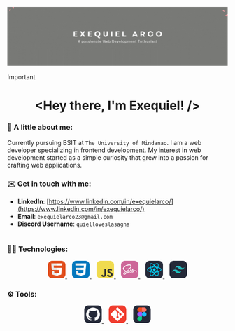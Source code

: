 ![Profile Header](./header/header.gif)
> [!IMPORTANT]
> <h1 align="center"><​Hey there​, ​I​'​m Exequiel! /></h1>
> 
> ### 💬 A little about me:
>
> Currently pursuing BSIT at `The University of Mindanao`. I am a web developer specializing in frontend development. My interest in web development started as a simple curiosity that grew into a passion for crafting web applications.
> 
> ### ✉️ Get in touch with me:
>
> - **LinkedIn**: [https://www.linkedin.com/in/exequielarco/](https://www.linkedin.com/in/exequielarco/)
> - **Email**: `exequielarco23@gmail.com`
> - **Discord Username**: `quielloveslasagna`
> #

### 👨‍💻 ​Technologies​: 
<p align="center"> <!-- Center the whole block -->
  <div align="center"> <!-- Center the images within a div -->
    <a href="https://www.w3.org/html/" target="_blank" rel="noreferrer" >
      <img src="./assets/HTML.svg" alt="html5" width="40" height="40" />
    </a>
    &nbsp;&nbsp;
    <a href="https://www.w3schools.com/css/" target="_blank" rel="noreferrer">
      <img src="./assets/CSS.svg" alt="css3" width="40" height="40"/>
    </a>
    &nbsp;&nbsp;
    <a href="https://developer.mozilla.org/en-US/docs/Web/JavaScript" target="_blank" rel="noreferrer">
      <img src="./assets/JavaScript.svg" alt="javascript" width="40" height="40"/>
    </a>
    &nbsp;&nbsp;
    <a href="https://sass-lang.com/" target="_blank" rel="noreferrer">
      <img src="./assets/Sass.svg" alt="sass" width="40" height="40"/>
    </a>
    &nbsp;&nbsp;
    <a href="https://react.dev/" target="_blank" rel="noreferrer">
      <img src="./assets/React-Dark.png" alt="React" width="40" height="40"/>
    </a>
    &nbsp;&nbsp;
    <a href="https://tailwindcss.com/" target="_blank" rel="noreferrer">
      <img src="./assets/TailwindCSS-Dark.svg" alt="tailwindcss" width="40" height="40"/>
    </a>
  </div>
</p>

### ⚙️ ​Tools​:
<p align="center">
  <div align="center">
    <a href="https://github.com/" target="_blank" rel="noreferrer">
      <img src="./assets/Github-Dark.svg" alt="github" width="40" height="40"/>
    </a>
    &nbsp;&nbsp;
    <a href="https://git-scm.com/" target="_blank" rel="noreferrer">
      <img src="./assets/Git.svg" alt="git" width="40" height="40"/>
    </a>
    &nbsp;&nbsp;
   <a href="https://figma.com/" target="_blank" rel="noreferrer">
      <img src="./assets/Figma-Dark.png" alt="figma" width="40" height="40"/>
    </a>
  </div>
</p>
